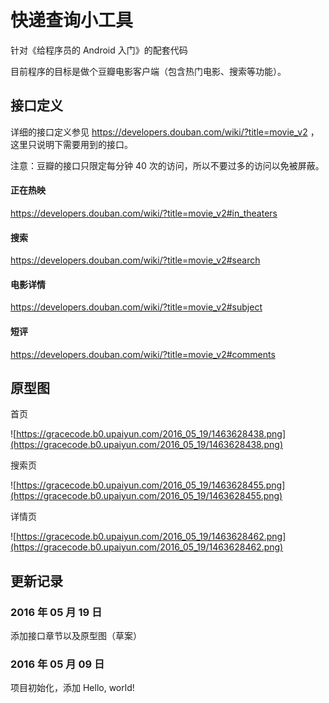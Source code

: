 # 快递查询小工具



针对《给程序员的 Android 入门》的配套代码



目前程序的目标是做个豆瓣电影客户端（包含热门电影、搜索等功能）。



## 接口定义



详细的接口定义参见 https://developers.douban.com/wiki/?title=movie_v2 ，这里只说明下需要用到的接口。



注意：豆瓣的接口只限定每分钟 40 次的访问，所以不要过多的访问以免被屏蔽。



#### 正在热映

https://developers.douban.com/wiki/?title=movie_v2#in_theaters



#### 搜索

https://developers.douban.com/wiki/?title=movie_v2#search



#### 电影详情

https://developers.douban.com/wiki/?title=movie_v2#subject



#### 短评

https://developers.douban.com/wiki/?title=movie_v2#comments



## 原型图



首页

![https://gracecode.b0.upaiyun.com/2016_05_19/1463628438.png](https://gracecode.b0.upaiyun.com/2016_05_19/1463628438.png)



搜索页

![https://gracecode.b0.upaiyun.com/2016_05_19/1463628455.png](https://gracecode.b0.upaiyun.com/2016_05_19/1463628455.png)

详情页

![https://gracecode.b0.upaiyun.com/2016_05_19/1463628462.png](https://gracecode.b0.upaiyun.com/2016_05_19/1463628462.png)



## 更新记录

### 2016 年 05 月 19 日

添加接口章节以及原型图（草案）



###  2016 年 05 月 09 日

项目初始化，添加 Hello, world!

